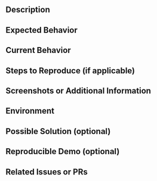 ## Description
<!-- Provide a brief description of the issue or feature request -->

## Expected Behavior
<!-- Describe what you expected to happen -->

## Current Behavior
<!-- Describe what is currently happening -->

## Steps to Reproduce (if applicable)
<!-- Provide clear steps to reproduce the issue, including any relevant code snippets or error messages -->

## Screenshots or Additional Information
<!-- If applicable, provide screenshots or any additional information that may help understand or resolve the issue -->

## Environment
<!-- Provide details about your environment, such as the operating system, browser, or version of the software where the issue occurs -->

## Possible Solution (optional)
<!-- If you have any ideas or suggestions on how to resolve the issue, please mention them here -->

## Reproducible Demo (optional)
<!-- If possible, provide a link to a live example or a code repository that demonstrates the issue -->

## Related Issues or PRs
<!-- List any related issues or pull requests that may be relevant to this issue -->
